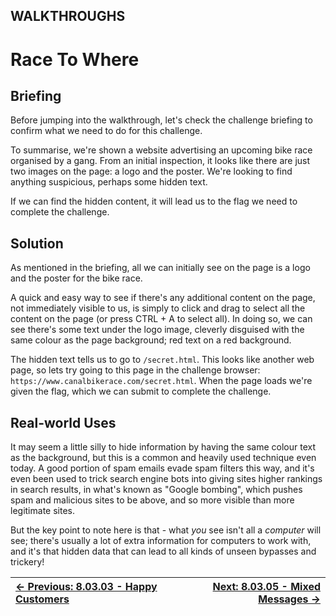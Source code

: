 ## WALKTHROUGHS

# Race To Where

## Briefing

Before jumping into the walkthrough, let's check the challenge briefing to confirm what we need to do for this challenge.

To summarise, we're shown a website advertising an upcoming bike race
 organised by a gang. From an initial inspection, it looks like there
are just two images on the page: a logo and the poster. We're looking to
 find anything suspicious, perhaps some hidden text.

If we can find the hidden content, it will lead us to the flag we need to complete the challenge.

## Solution

As mentioned in the briefing, all we can initially see on the page is a logo and the poster for the bike race.

A quick and easy way to see if there's any additional content on the
page, not immediately visible to us, is simply to click and drag to
select all the content on the page (or press CTRL + A to select all). In
 doing so, we can see there's some text under the logo image, cleverly
disguised with the same colour as the page background; red text on a red
 background.

The hidden text tells us to go to `/secret.html`. This looks like another web page, so lets try going to this page in the challenge browser: `https://www.canalbikerace.com/secret.html`. When the page loads we're given the flag, which we can submit to complete the challenge.

## Real-world Uses

It may seem a little silly to hide information by having the same
colour text as the background, but this is a common and heavily used
technique even today. A good portion of spam emails evade spam filters
this way, and it's even been used to trick search engine bots into
giving sites higher rankings in search results, in what's known as
"Google bombing", which pushes spam and malicious sites to be above, and
 so more visible than more legitimate sites.

But the key point to note here is that - what *you* see isn't all a *computer*
 will see; there's usually a lot of extra information for computers to
work with, and it's that hidden data that can lead to all kinds of
unseen bypasses and trickery!

<div align="center">

[← Previous: 8.03.03 - Happy Customers](HappyCustomers8.3.3.md) | [Next: 8.03.05 - Mixed Messages →](MixedMessages8.3.5.md)
:-|-:
